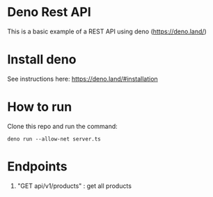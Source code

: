# Deno Rest API

This is a basic example of a REST API using deno (https://deno.land/)

# Install deno

See instructions here: https://deno.land/#installation

# How to run

Clone this repo and run the command:

```
deno run --allow-net server.ts
```

# Endpoints

1. "GET api/v1/products" : get all products
